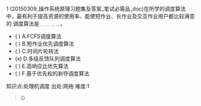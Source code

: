 1
(20150309_操作系统原理习题集及答案_笔试必需品_doc)在所学的调度算法中，最有利于提高资源的使用率、能使短作业、长作业及交互作业用户都比较满意的
调度算法是﹎﹎﹎﹎。
- ( ) A.FCFS调度算法
- ( ) B.短作业优先调度算法
- ( ) C.时间片轮转法
- (x) D.多级反馈队列调度算法
- ( ) E.高响应比优先算法
- ( ) F.基于优先权的剥夺调度算法

知识点:处理机调度
出处:网络
难度:1
> D
